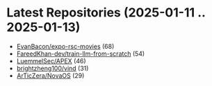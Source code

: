 # Latest Repositories (2025-01-11 .. 2025-01-13)

- [EvanBacon/expo-rsc-movies](https://github.com/EvanBacon/expo-rsc-movies) (68)
- [FareedKhan-dev/train-llm-from-scratch](https://github.com/FareedKhan-dev/train-llm-from-scratch) (54)
- [LuemmelSec/APEX](https://github.com/LuemmelSec/APEX) (46)
- [brightzheng100/vind](https://github.com/brightzheng100/vind) (31)
- [ArTicZera/NovaOS](https://github.com/ArTicZera/NovaOS) (29)
